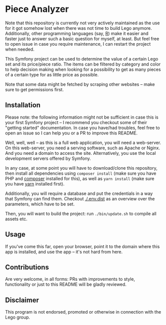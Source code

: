 # Piece Analyzer

Note that this repository is currently not very actively maintained as the use for it 
got somehow lost when there was not time to build Lego anymore.
Additionally, other programming languages (say, [R](https://www.r-project.org/)) make it easier and faster just to answer 
such a basic question for myself, at least. 
But feel free to open issue in case you require maintenance, I can restart the project when needed.

This Symfony project can be used to determine the value of a certain Lego set 
and its price/piece ratio. The items can be filtered by category and color 
to help decision making when looking for a possibility to get as many pieces 
of a certain type for as little price as possible.

Note that some data might be fetched by scraping other websites – make sure to get permissions first.

## Installation

Please note: the following information might not be sufficient in case this is your first 
Symfony project – I recommend you checkout some of their "getting started" documentation.
In case you have/had troubles, feel free to open an issue so I can help you 
or a PR to improve this README.

Well, well, well – as this is a full web application, you will need a web-server. 
On this web-server, you need a serving software, such as Apache or Nginx. 
And you need a domain to access the site.
Alternatively, you use the local development servers offered by Symfony.

In any case, at some point you will have to download/clone this repository, 
then install all dependencies using `composer install` 
(make sure you have PHP and [composer](https://getcomposer.org/download/) installed for this),
as well as `yarn install` (make sure you have [yarn](https://classic.yarnpkg.com/en/) installed first).

Additionally, you will require a database and put the credentials in a way that Symfony can find them.
Checkout [./.env.dist](./.env.dist) as an overview over the parameters, which have to be set. 

Then, you will want to build the project: run `./bin/update.sh` to compile all assets etc.

## Usage

If you've come this far, open your browser, point it to the domain where this app is installed, 
and use the app – it's not hard from here.

## Contributions

Are very welcome, in all forms: PRs with improvements to style, 
functionality or just to this README will be gladly reviewed.

## Disclaimer

This program is not endorsed, promoted or otherwise in connection with the Lego group.

